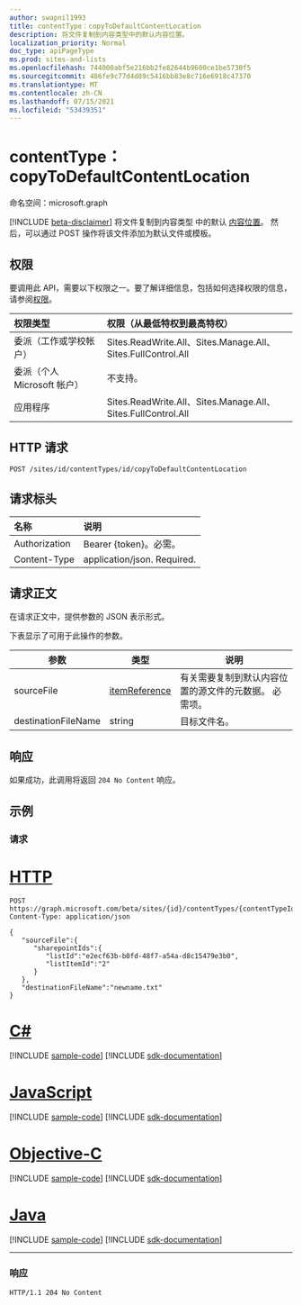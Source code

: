 ```yaml
---
author: swapnil1993
title: contentType：copyToDefaultContentLocation
description: 将文件复制到内容类型中的默认内容位置。
localization_priority: Normal
doc_type: apiPageType
ms.prod: sites-and-lists
ms.openlocfilehash: 744000abf5e216bb2fe82644b9600ce1be5730f5
ms.sourcegitcommit: 486fe9c77d4d89c5416bb83e8c716e6918c47370
ms.translationtype: MT
ms.contentlocale: zh-CN
ms.lasthandoff: 07/15/2021
ms.locfileid: "53439351"
---
```

# <a name="contenttype-copytodefaultcontentlocation"></a>contentType：copyToDefaultContentLocation
命名空间：microsoft.graph

[!INCLUDE [beta-disclaimer](../../includes/beta-disclaimer.md)]
将文件复制到内容类型 中的默认 [内容位置][contentType]。 然后，可以通过 POST 操作将该文件添加为默认文件或模板。

## <a name="permissions"></a>权限  

要调用此 API，需要以下权限之一。要了解详细信息，包括如何选择权限的信息，请参阅[权限](/graph/permissions_reference.md)。

  

|权限类型 | 权限（从最低特权到最高特权） |
|:--------------------|:---------------------------------------------------------|
|委派（工作或学校帐户） | Sites.ReadWrite.All、Sites.Manage.All、Sites.FullControl.All  |
|委派（个人 Microsoft 帐户） | 不支持。 |
|应用程序 | Sites.ReadWrite.All、Sites.Manage.All、Sites.FullControl.All |

  

## <a name="http-request"></a>HTTP 请求

<!-- {
  "blockType": "ignored"
}
-->

```http
POST /sites/id/contentTypes/id/copyToDefaultContentLocation 
```

## <a name="request-headers"></a>请求标头
|名称|说明|
|:---|:---|
|Authorization|Bearer {token}。必需。|
|Content-Type|application/json. Required.|

## <a name="request-body"></a>请求正文
在请求正文中，提供参数的 JSON 表示形式。

下表显示了可用于此操作的参数。


|参数|类型|说明|
|-|-|-|
|sourceFile| [itemReference](../resources/itemreference.md) |有关需要复制到默认内容位置的源文件的元数据。 必需项。|
|destinationFileName| string |目标文件名。 |

## <a name="response"></a>响应


如果成功，此调用将返回 `204 No Content` 响应。

## <a name="example"></a>示例

### <a name="request"></a>请求

# <a name="http"></a>[HTTP](#tab/http)
<!-- {
  "blockType": "request",
  "name": "contenttype_copytodefaultcontentlocation"
}
-->
```http
POST https://graph.microsoft.com/beta/sites/{id}/contentTypes/{contentTypeId}/copyToDefaultContentLocation 
Content-Type: application/json

{
   "sourceFile":{
      "sharepointIds":{
         "listId":"e2ecf63b-b0fd-48f7-a54a-d8c15479e3b0",
         "listItemId":"2"
      }
   },
   "destinationFileName":"newname.txt"
}
```
# <a name="c"></a>[C#](#tab/csharp)
[!INCLUDE [sample-code](../includes/snippets/csharp/contenttype-copytodefaultcontentlocation-csharp-snippets.md)]
[!INCLUDE [sdk-documentation](../includes/snippets/snippets-sdk-documentation-link.md)]

# <a name="javascript"></a>[JavaScript](#tab/javascript)
[!INCLUDE [sample-code](../includes/snippets/javascript/contenttype-copytodefaultcontentlocation-javascript-snippets.md)]
[!INCLUDE [sdk-documentation](../includes/snippets/snippets-sdk-documentation-link.md)]

# <a name="objective-c"></a>[Objective-C](#tab/objc)
[!INCLUDE [sample-code](../includes/snippets/objc/contenttype-copytodefaultcontentlocation-objc-snippets.md)]
[!INCLUDE [sdk-documentation](../includes/snippets/snippets-sdk-documentation-link.md)]

# <a name="java"></a>[Java](#tab/java)
[!INCLUDE [sample-code](../includes/snippets/java/contenttype-copytodefaultcontentlocation-java-snippets.md)]
[!INCLUDE [sdk-documentation](../includes/snippets/snippets-sdk-documentation-link.md)]

---




### <a name="response"></a>响应


<!-- { "blockType": "response" } -->

```http
HTTP/1.1 204 No Content
```

  

[contentType]: ../resources/contentType.md
